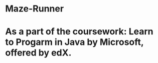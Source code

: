 # Maze-Runner

# As a part of the coursework: Learn to Progarm in Java by Microsoft, offered by edX.  
